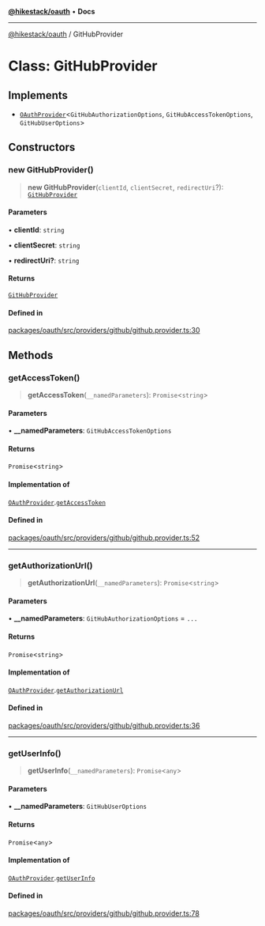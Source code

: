 [**@hikestack/oauth**](/official/reference/oauth/index.md) • **Docs**

***

[@hikestack/oauth](/official/reference/oauth/globals.md) / GitHubProvider

# Class: GitHubProvider

## Implements

- [`OAuthProvider`](/official/reference/oauth/interfaces/OAuthProvider.md)\<`GitHubAuthorizationOptions`, `GitHubAccessTokenOptions`, `GitHubUserOptions`\>

## Constructors

### new GitHubProvider()

> **new GitHubProvider**(`clientId`, `clientSecret`, `redirectUri`?): [`GitHubProvider`](/official/reference/oauth/classes/GitHubProvider.md)

#### Parameters

• **clientId**: `string`

• **clientSecret**: `string`

• **redirectUri?**: `string`

#### Returns

[`GitHubProvider`](/official/reference/oauth/classes/GitHubProvider.md)

#### Defined in

[packages/oauth/src/providers/github/github.provider.ts:30](https://github.com/hikestack/hike/blob/2fabd68ba0f2ce1349b27028db6ecd802ced903d/packages/oauth/src/providers/github/github.provider.ts#L30)

## Methods

### getAccessToken()

> **getAccessToken**(`__namedParameters`): `Promise`\<`string`\>

#### Parameters

• **\_\_namedParameters**: `GitHubAccessTokenOptions`

#### Returns

`Promise`\<`string`\>

#### Implementation of

[`OAuthProvider`](/official/reference/oauth/interfaces/OAuthProvider.md).[`getAccessToken`](/official/reference/oauth/interfaces/OAuthProvider.md#getaccesstoken)

#### Defined in

[packages/oauth/src/providers/github/github.provider.ts:52](https://github.com/hikestack/hike/blob/2fabd68ba0f2ce1349b27028db6ecd802ced903d/packages/oauth/src/providers/github/github.provider.ts#L52)

***

### getAuthorizationUrl()

> **getAuthorizationUrl**(`__namedParameters`): `Promise`\<`string`\>

#### Parameters

• **\_\_namedParameters**: `GitHubAuthorizationOptions` = `...`

#### Returns

`Promise`\<`string`\>

#### Implementation of

[`OAuthProvider`](/official/reference/oauth/interfaces/OAuthProvider.md).[`getAuthorizationUrl`](/official/reference/oauth/interfaces/OAuthProvider.md#getauthorizationurl)

#### Defined in

[packages/oauth/src/providers/github/github.provider.ts:36](https://github.com/hikestack/hike/blob/2fabd68ba0f2ce1349b27028db6ecd802ced903d/packages/oauth/src/providers/github/github.provider.ts#L36)

***

### getUserInfo()

> **getUserInfo**(`__namedParameters`): `Promise`\<`any`\>

#### Parameters

• **\_\_namedParameters**: `GitHubUserOptions`

#### Returns

`Promise`\<`any`\>

#### Implementation of

[`OAuthProvider`](/official/reference/oauth/interfaces/OAuthProvider.md).[`getUserInfo`](/official/reference/oauth/interfaces/OAuthProvider.md#getuserinfo)

#### Defined in

[packages/oauth/src/providers/github/github.provider.ts:78](https://github.com/hikestack/hike/blob/2fabd68ba0f2ce1349b27028db6ecd802ced903d/packages/oauth/src/providers/github/github.provider.ts#L78)
